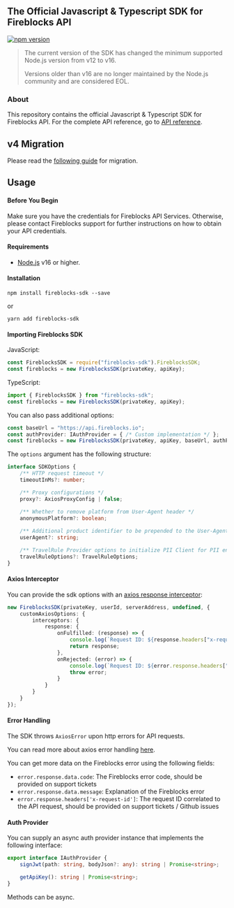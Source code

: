 ## The Official Javascript & Typescript SDK for Fireblocks API
[![npm version](https://badge.fury.io/js/fireblocks-sdk.svg)](https://badge.fury.io/js/fireblocks-sdk)

> The current version of the SDK has changed the minimum supported Node.js version from v12 to v16.
> 
> Versions older than v16 are no longer maintained by the Node.js community and are considered EOL.


### About
This repository contains the official Javascript & Typescript SDK for Fireblocks API.
For the complete API reference, go to [API reference](https://docs.fireblocks.com/api/swagger-ui/).

## v4 Migration
Please read the [following guide](./docs/V4-MIGRATION.md) for migration.

## Usage
#### Before You Begin
Make sure you have the credentials for Fireblocks API Services. Otherwise, please contact Fireblocks support for further instructions on how to obtain your API credentials.

#### Requirements
- [Node.js](https://nodejs.org) v16 or higher.

#### Installation
`npm install fireblocks-sdk --save`

or

`yarn add fireblocks-sdk`

#### Importing Fireblocks SDK
JavaScript:
```javascript
const FireblocksSDK = require("fireblocks-sdk").FireblocksSDK;
const fireblocks = new FireblocksSDK(privateKey, apiKey);
```

TypeScript:
```typescript
import { FireblocksSDK } from "fireblocks-sdk";
const fireblocks = new FireblocksSDK(privateKey, apiKey);
```

You can also pass additional options:
```typescript
const baseUrl = "https://api.fireblocks.io";
const authProvider: IAuthProvider = { /* Custom implementation */ };
const fireblocks = new FireblocksSDK(privateKey, apiKey, baseUrl, authProvider, options);
```
The `options` argument has the following structure:
```typescript
interface SDKOptions {
    /** HTTP request timeout */
    timeoutInMs?: number;

    /** Proxy configurations */
    proxy?: AxiosProxyConfig | false;

    /** Whether to remove platform from User-Agent header */
    anonymousPlatform?: boolean;
    
    /** Additional product identifier to be prepended to the User-Agent header */
    userAgent?: string;

    /** TravelRule Provider options to initialize PII Client for PII encryption */
    travelRuleOptions?: TravelRuleOptions;
}
```

#### Axios Interceptor
You can provide the sdk options with an [axios response interceptor](https://axios-http.com/docs/interceptors):
```ts
new FireblocksSDK(privateKey, userId, serverAddress, undefined, {
    customAxiosOptions: {
        interceptors: {
            response: {
                onFulfilled: (response) => {
                    console.log(`Request ID: ${response.headers["x-request-id"]}`);
                    return response;
                },
                onRejected: (error) => {
                    console.log(`Request ID: ${error.response.headers["x-request-id"]}`);
                    throw error;
                }
            }
        }
    }
});
```

#### Error Handling
The SDK throws `AxiosError` upon http errors for API requests.

You can read more about axios error handling [here](https://axios-http.com/docs/handling_errors).

You can get more data on the Fireblocks error using the following fields:

- `error.response.data.code`: The Fireblocks error code, should be provided on support tickets
- `error.response.data.message`: Explanation of the Fireblocks error
- `error.response.headers['x-request-id']`: The request ID correlated to the API request, should be provided on support tickets / Github issues

#### Auth Provider
You can supply an async auth provider instance that implements the following interface:
```ts
export interface IAuthProvider {
    signJwt(path: string, bodyJson?: any): string | Promise<string>;

    getApiKey(): string | Promise<string>;
}
```

Methods can be async.